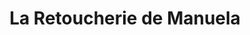 ---
title: "La Retoucherie de Manuela"
url: /caracas/la-retoucherie-de-manuela-suapure/
shop: Schneiderei
---